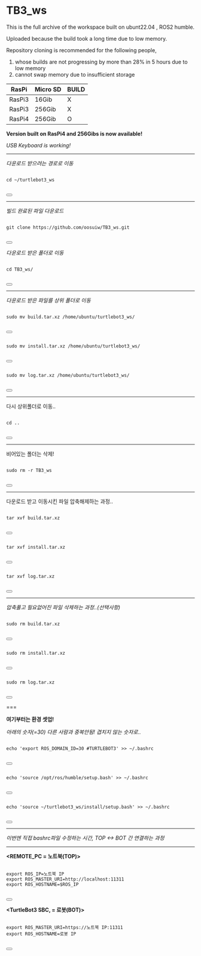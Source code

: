 # TB3_ws
This is the full archive of the workspace built on ubunt22.04 , ROS2 humble.   

Uploaded because the build took a long time due to low memory.  

Repository cloning is recommended for the following people,  

1. whose builds are not progressing by more than 28% in 5 hours due to low memory
2. cannot swap memory due to insufficient storage

| RasPi                | Micro SD                 | BUILD     |  
|----------------------|----------------------|----------------------|
| RasPi3                  | 16Gib                   | X      | 
| RasPi3                  | 256Gib                   | X       | 
| RasPi4                  | 256Gib                   | O       |

**Version built on RasPi4 and 256Gibs is now available!**

*USB Keyboard is working!*

---
*다운로드 받으려는 경로로 이동*
<pre>
<code id="code-block">
cd ~/turtlebot3_ws
</code>
</pre>
<button onclick="copyToClipboard()"></button>

---
*빌드 완료된 파일 다운로드*
<pre>
<code id="code-block">
git clone https://github.com/oosuiw/TB3_ws.git
</code>
</pre>
<button onclick="copyToClipboard()"></button>

*다운로드 받은 폴더로 이동*
<pre>
<code id="code-block">
cd TB3_ws/
</code>
</pre>
<button onclick="copyToClipboard()"></button>

---

*다운로드 받은 파일를 상위 폴더로 이동*
<pre>
<code id="code-block">
sudo mv build.tar.xz /home/ubuntu/turtlebot3_ws/
</code>
</pre>
<button onclick="copyToClipboard()"></button>

<pre>
<code id="code-block">
sudo mv install.tar.xz /home/ubuntu/turtlebot3_ws/
</code>
</pre>
<button onclick="copyToClipboard()"></button>

<pre>
<code id="code-block">
sudo mv log.tar.xz /home/ubuntu/turtlebot3_ws/
</code>
</pre>
<button onclick="copyToClipboard()"></button>

---

다시 상위폴더로 이동..

<pre>
<code id="code-block">
cd ..
</code>
</pre>
<button onclick="copyToClipboard()"></button>

---

비어있는 폴더는 삭제!
  
<pre>
<code id="code-block">
sudo rm -r TB3_ws
</code>
</pre>
<button onclick="copyToClipboard()"></button>

---

다운로드 받고 이동시킨 파일 압축해제하는 과정..

<pre>
<code id="code-block">
tar xvf build.tar.xz
</code>
</pre>
<button onclick="copyToClipboard()"></button>

<pre>
<code id="code-block">
tar xvf install.tar.xz
</code>
</pre>
<button onclick="copyToClipboard()"></button>

<pre>
<code id="code-block">
tar xvf log.tar.xz
</code>
</pre>
<button onclick="copyToClipboard()"></button>
  

---

*압축풀고 필요없어진 파일 삭제하는 과정..(선택사항)*

<pre>
<code id="code-block">
sudo rm build.tar.xz 
</code>
</pre>
<button onclick="copyToClipboard()"></button>

<pre>
<code id="code-block">
sudo rm install.tar.xz 
</code>
</pre>
<button onclick="copyToClipboard()"></button>

<pre>
<code id="code-block">
sudo rm log.tar.xz 
</code>
</pre>
<button onclick="copyToClipboard()"></button>


===

**여기부터는 환경 셋업!**

*아래의 숫자(=30) 다른 사람과 중복안됨! 겹치지 않는 숫자로..*
<pre>
<code id="code-block">
echo 'export ROS_DOMAIN_ID=30 #TURTLEBOT3' >> ~/.bashrc 
</code>
</pre>
<button onclick="copyToClipboard()"></button>


<pre>
<code id="code-block">
echo 'source /opt/ros/humble/setup.bash' >> ~/.bashrc
</code>
</pre>
<button onclick="copyToClipboard()"></button>


<pre>
<code id="code-block">
echo 'source ~/turtlebot3_ws/install/setup.bash' >> ~/.bashrc
</code>
</pre>
<button onclick="copyToClipboard()"></button>

---

*이번엔 직접 bashrc파일 수정하는 시간, TOP <-> BOT 간 연결하는 과정*

---

**<REMOTE_PC = 노트북(TOP)>**

<pre>
<code id="code-block">
export ROS_IP=노트북 IP
export ROS_MASTER_URI=http://localhost:11311
export ROS_HOSTNAME=$ROS_IP
</code>
</pre>
<button onclick="copyToClipboard()"></button>

**<TurtleBot3 SBC, = 로봇(BOT)>**
<pre>
<code id="code-block">
export ROS_MASTER_URI=https://노트북 IP:11311
export ROS_HOSTNAME=로봇 IP
</code>
</pre>
<button onclick="copyToClipboard()"></button>


